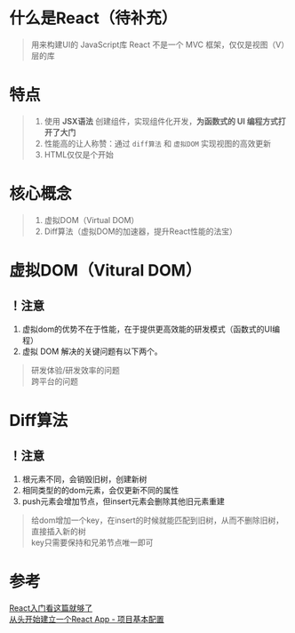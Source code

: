 # 什么是React（待补充）
> 用来构建UI的 JavaScript库
> React 不是一个 MVC 框架，仅仅是视图（V）层的库


# 特点
> 1. 使用 **JSX语法** 创建组件，实现组件化开发，**为函数式的 UI 编程方式打开了大门**
> 2. 性能高的让人称赞：通过 `diff算法` 和 `虚拟DOM` 实现视图的高效更新
> 3. HTML仅仅是个开始

# 核心概念
> 1. 虚拟DOM（Virtual DOM）
> 2. Diff算法（虚拟DOM的加速器，提升React性能的法宝）

# 虚拟DOM（Vitural DOM）
## ！注意
1. 虚拟dom的优势不在于性能，在于提供更高效能的研发模式（函数式的UI编程）
2. 虚拟 DOM 解决的关键问题有以下两个。
> 研发体验/研发效率的问题  
> 跨平台的问题

# Diff算法
## ！注意
1. 根元素不同，会销毁旧树，创建新树
2. 相同类型的的dom元素，会仅更新不同的属性
3. push元素会增加节点，但insert元素会删除其他旧元素重建
  > 给dom增加一个key，在insert的时候就能匹配到旧树，从而不删除旧树，直接插入新的树  
    key只需要保持和兄弟节点唯一即可


# 参考
[React入门看这篇就够了](https://segmentfault.com/a/1190000012921279)  
[从头开始建立一个React App - 项目基本配置](https://www.jianshu.com/p/324fd1c124ad/)
